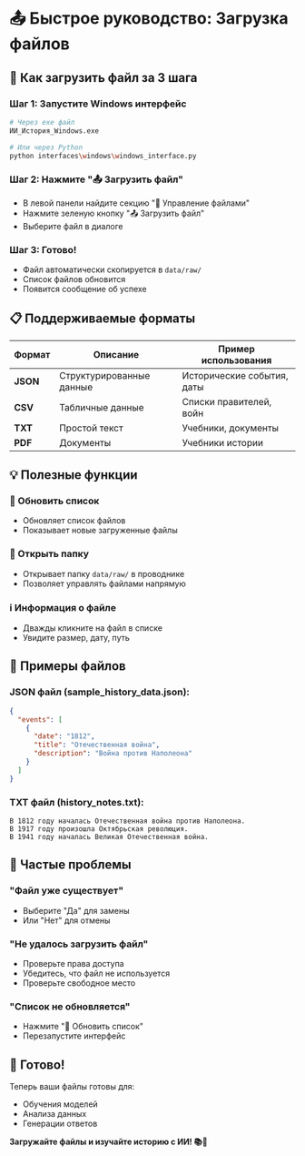 # 📤 Быстрое руководство: Загрузка файлов

## 🚀 **Как загрузить файл за 3 шага**

### **Шаг 1: Запустите Windows интерфейс**
```bash
# Через exe файл
ИИ_История_Windows.exe

# Или через Python
python interfaces\windows\windows_interface.py
```

### **Шаг 2: Нажмите "📤 Загрузить файл"**
- В левой панели найдите секцию "📁 Управление файлами"
- Нажмите зеленую кнопку "📤 Загрузить файл"
- Выберите файл в диалоге

### **Шаг 3: Готово!**
- Файл автоматически скопируется в `data/raw/`
- Список файлов обновится
- Появится сообщение об успехе

## 📋 **Поддерживаемые форматы**

| Формат | Описание | Пример использования |
|--------|----------|---------------------|
| **JSON** | Структурированные данные | Исторические события, даты |
| **CSV** | Табличные данные | Списки правителей, войн |
| **TXT** | Простой текст | Учебники, документы |
| **PDF** | Документы | Учебники истории |

## 💡 **Полезные функции**

### **🔄 Обновить список**
- Обновляет список файлов
- Показывает новые загруженные файлы

### **📂 Открыть папку**
- Открывает папку `data/raw/` в проводнике
- Позволяет управлять файлами напрямую

### **ℹ️ Информация о файле**
- Дважды кликните на файл в списке
- Увидите размер, дату, путь

## 🎯 **Примеры файлов**

### **JSON файл (sample_history_data.json):**
```json
{
  "events": [
    {
      "date": "1812",
      "title": "Отечественная война",
      "description": "Война против Наполеона"
    }
  ]
}
```

### **TXT файл (history_notes.txt):**
```
В 1812 году началась Отечественная война против Наполеона.
В 1917 году произошла Октябрьская революция.
В 1941 году началась Великая Отечественная война.
```

## 🚨 **Частые проблемы**

### **"Файл уже существует"**
- Выберите "Да" для замены
- Или "Нет" для отмены

### **"Не удалось загрузить файл"**
- Проверьте права доступа
- Убедитесь, что файл не используется
- Проверьте свободное место

### **"Список не обновляется"**
- Нажмите "🔄 Обновить список"
- Перезапустите интерфейс

## 🎉 **Готово!**

Теперь ваши файлы готовы для:
- Обучения моделей
- Анализа данных
- Генерации ответов

**Загружайте файлы и изучайте историю с ИИ! 📚🤖**
